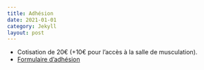 ```yaml
---
title: Adhésion
date: 2021-01-01
category: Jekyll
layout: post
---
```


- Cotisation de 20€ (+10€ pour l’accès à la salle de musculation).
- <a href="assets/2022_ADH_Prenom_NOM.pdf" target="_blank">Formulaire d’adhésion</a>